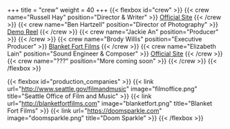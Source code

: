 +++
title = "crew"
weight = 40
+++
{{< flexbox id="crew" >}}
{{< crew name="Russell Hay" position="Director &amp; Writer" >}}
<a href="https://russellhay.com">Official Site</a>
{{< /crew >}}
{{< crew name="Ben Hartzell" position="Director of Photography" >}}
<a href="https://vimeo.com/195553674">Demo Reel</a>
{{< /crew >}}
{{< crew name="Jackie An" position="Producer" >}}
{{< /crew >}}
{{< crew name="Brody Willis" position="Executive Producer" >}}
<a href="https://blanketfortfilms.com">Blanket Fort Films</a>
{{< /crew >}}
{{< crew name="Elizabeth Lain" position="Sound Engineer &amp; Composer" >}}
<a href="http://elizabethlain.com">Official Site</a>
{{< /crew >}}
{{< crew name="???" position="More coming soon" >}}
{{< /crew >}}
{{< /flexbox >}}

{{< flexbox id="production_companies" >}}
{{< link url="http://www.seattle.gov/filmandmusic" image="filmoffice.png" title="Seattle Office of Film and Music" >}}
{{< link url="http://blanketfortfilms.com" image="blanketfort.png" title="Blanket Fort Films" >}}
{{< link url="https://doomsparkle.com" image="doomsparkle.png" title="Doom Sparkle" >}}
{{< /flexbox >}}
